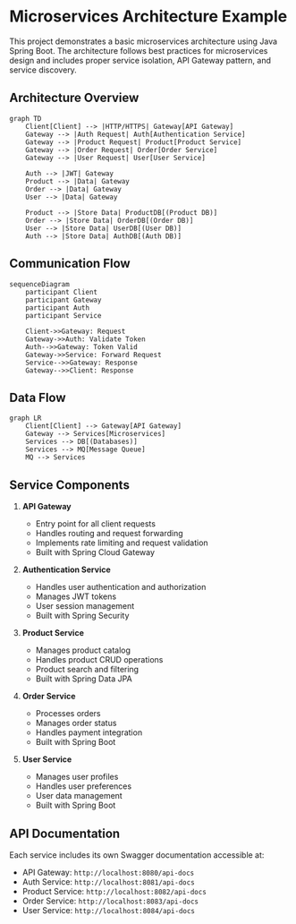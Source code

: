 # Microservices Architecture Example

This project demonstrates a basic microservices architecture using Java Spring Boot. The architecture follows best practices for microservices design and includes proper service isolation, API Gateway pattern, and service discovery.

## Architecture Overview

```mermaid
graph TD
    Client[Client] --> |HTTP/HTTPS| Gateway[API Gateway]
    Gateway --> |Auth Request| Auth[Authentication Service]
    Gateway --> |Product Request| Product[Product Service]
    Gateway --> |Order Request| Order[Order Service]
    Gateway --> |User Request| User[User Service]
    
    Auth --> |JWT| Gateway
    Product --> |Data| Gateway
    Order --> |Data| Gateway
    User --> |Data| Gateway
    
    Product --> |Store Data| ProductDB[(Product DB)]
    Order --> |Store Data| OrderDB[(Order DB)]
    User --> |Store Data| UserDB[(User DB)]
    Auth --> |Store Data| AuthDB[(Auth DB)]
```



## Communication Flow

```mermaid
sequenceDiagram
    participant Client
    participant Gateway
    participant Auth
    participant Service
    
    Client->>Gateway: Request
    Gateway->>Auth: Validate Token
    Auth-->>Gateway: Token Valid
    Gateway->>Service: Forward Request
    Service-->>Gateway: Response
    Gateway-->>Client: Response
```

## Data Flow

```mermaid
graph LR
    Client[Client] --> Gateway[API Gateway]
    Gateway --> Services[Microservices]
    Services --> DB[(Databases)]
    Services --> MQ[Message Queue]
    MQ --> Services
``` 
## Service Components

1. **API Gateway**
   - Entry point for all client requests
   - Handles routing and request forwarding
   - Implements rate limiting and request validation
   - Built with Spring Cloud Gateway

2. **Authentication Service**
   - Handles user authentication and authorization
   - Manages JWT tokens
   - User session management
   - Built with Spring Security

3. **Product Service**
   - Manages product catalog
   - Handles product CRUD operations
   - Product search and filtering
   - Built with Spring Data JPA

4. **Order Service**
   - Processes orders
   - Manages order status
   - Handles payment integration
   - Built with Spring Boot

5. **User Service**
   - Manages user profiles
   - Handles user preferences
   - User data management
   - Built with Spring Boot


## API Documentation

Each service includes its own Swagger documentation accessible at:
- API Gateway: `http://localhost:8080/api-docs`
- Auth Service: `http://localhost:8081/api-docs`
- Product Service: `http://localhost:8082/api-docs`
- Order Service: `http://localhost:8083/api-docs`
- User Service: `http://localhost:8084/api-docs`
